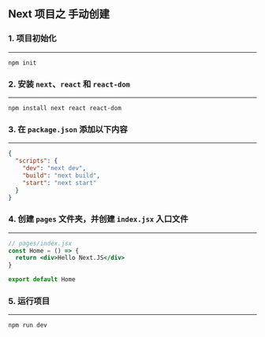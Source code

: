 ## Next 项目之 手动创建

### 1. 项目初始化

---

```shell
npm init
```

### 2. 安装 `next`、`react` 和 `react-dom`

---

```shell
npm install next react react-dom
```

### 3. 在 `package.json` 添加以下内容

---

```json
{
  "scripts": {
    "dev": "next dev",
    "build": "next build",
    "start": "next start"
  }
}
```

### 4. 创建 `pages` 文件夹，并创建 `index.jsx` 入口文件

---

```jsx
// pages/index.jsx
const Home = () => {
  return <div>Hello Next.JS</div>
}

export default Home
```

### 5. 运行项目

---

```shell
npm run dev
```

